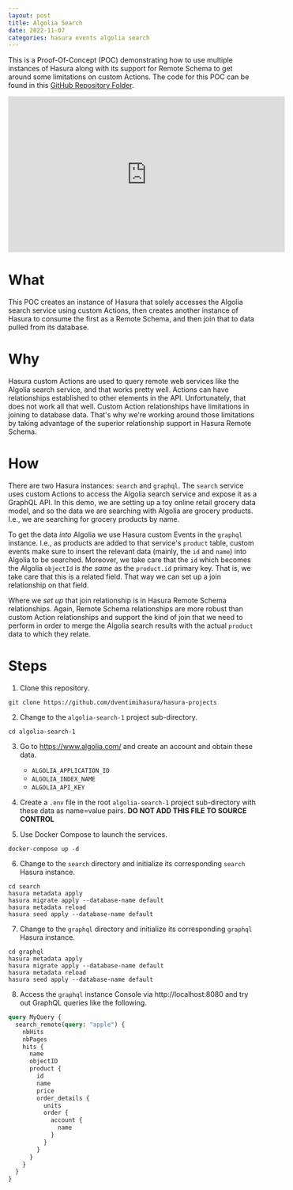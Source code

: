 ```yaml
---
layout: post
title: Algolia Search
date: 2022-11-07
categories: hasura events algolia search
---
```


This is a Proof-Of-Concept (POC) demonstrating how to use multiple
instances of Hasura along with its support for Remote Schema to get
around some limitations on custom Actions.  The code for this POC can
be found in this [GitHub Repository
Folder](https://github.com/dventimiglia/hasura-projects/tree/master/algolia-search-1
"GitHub Repository Folder").

<iframe width="560" height="315" src="https://www.youtube.com/embed/6GpkobuRsEw?si=qDVepG6XEOYZaYV1" title="YouTube video player" frameborder="0" allow="accelerometer; autoplay; clipboard-write; encrypted-media; gyroscope; picture-in-picture; web-share" allowfullscreen></iframe>

# What #

This POC creates an instance of Hasura that solely accesses the
Algolia search service using custom Actions, then creates another
instance of Hasura to consume the first as a Remote Schema, and then
join that to data pulled from its database.

# Why #

Hasura custom Actions are used to query remote web services like the
Algolia search service, and that works pretty well.  Actions can have
relationships established to other elements in the API.
Unfortunately, that does not work all that well.  Custom Action
relationships have limitations in joining to database data.  That's
why we're working around those limitations by taking advantage of the
superior relationship support in Hasura Remote Schema.

# How #

There are two Hasura instances:  `search` and `graphql`.  The `search`
service uses custom Actions to access the Algolia search service and
expose it as a GraphQL API.  In this demo, we are setting up a toy
online retail grocery data model, and so the data we are searching
with Algolia are grocery products.  I.e., we are searching for grocery
products by name.

To get the data *into* Algolia we use Hasura custom Events in the
`graphql` instance.  I.e., as products are added to that service's
`product` table, custom events make sure to insert the relevant data
(mainly, the `id` and `name`) into Algolia to be searched.  Moreover,
we take care that the `id` which becomes the Algolia `objectId` is
*the same* as the `product.id` primary key.  That is, we take care
that this is a related field.  That way we can set up a join
relationship on that field.

Where we *set up* that join relationship is in Hasura Remote Schema
relationships.  Again, Remote Schema relationships are more robust
than custom Action relationships and support the kind of join that we
need to perform in order to merge the Algolia search results with the
actual `product` data to which they relate.

# Steps #

1. Clone this repository.

```shell
git clone https://github.com/dventimihasura/hasura-projects
```

2. Change to the `algolia-search-1` project sub-directory.

```shell
cd algolia-search-1
```

3. Go to https://www.algolia.com/ and create an account and obtain
   these data.
   
   - `ALGOLIA_APPLICATION_ID`
   - `ALGOLIA_INDEX_NAME`
   - `ALGOLIA_API_KEY`
   
4. Create a `.env` file in the root `algolia-search-1` project
   sub-directory with these data as name=value pairs.  **DO NOT ADD
   THIS FILE TO SOURCE CONTROL**

5. Use Docker Compose to launch the services.

```shell
docker-compose up -d
```

6. Change to the `search` directory and initialize its corresponding
   `search` Hasura instance.
   
```shell
cd search
hasura metadata apply
hasura migrate apply --database-name default
hasura metadata reload
hasura seed apply --database-name default
```

7. Change to the `graphql` directory and initialize its corresponding
   `graphql` Hasura instance.
   
   
```shell
cd graphql
hasura metadata apply
hasura migrate apply --database-name default
hasura metadata reload
hasura seed apply --database-name default
```

8. Access the `graphql` instance Console via http://localhost:8080 and
   try out GraphQL queries like the following.
   
   
```graphql
query MyQuery {
  search_remote(query: "apple") {
    nbHits
    nbPages
    hits {
      name
      objectID
      product {
        id
        name
        price
        order_details {
          units
          order {
            account {
              name
            }
          }
        }
      }
    }
  }
}
```

<!--  LocalWords:  objectId algolia cd env nbHits nbPages objectID
 -->
